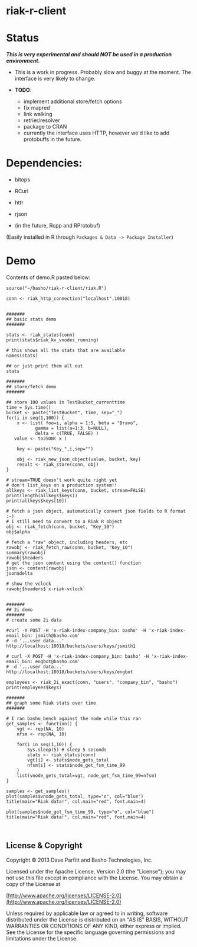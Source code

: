 riak-r-client
=============

# Status

***This is very experimental and should NOT be used in a production environment.***

- This is a work in progress. Probably slow and buggy at the moment. The interface is very likely to change.

- **TODO**:
  - implement additional store/fetch options
  - fix mapred
  - link walking
  - retrier/resolver
  - package to CRAN
  - currently the interface uses HTTP, however we'd like to add protobuffs in the future.

# Dependencies:

* bitops
* RCurl
* httr
* rjson

* (in the future, Rcpp and RProtobuf)

(Easily installed in R through `Packages & Data -> Package Installer`)


# Demo

Contents of demo.R pasted below:

```
source("~/basho/riak-r-client/riak.R")

conn <- riak_http_connection("localhost",10018)


#######
## basic stats demo
#######

stats <- riak_status(conn)
print(stats$riak_kv_vnodes_running)

# this shows all the stats that are available
names(stats)

## or just print them all out
stats

#######
## store/fetch demo
#######

## store 100 values in TestBucket_currenttime
time = Sys.time()
bucket <- paste("TestBucket", time, sep="_")
for(i in seq(1,100)) {
	x <- list( foo=i, alpha = 1:5, beta = "Bravo", 
           gamma = list(a=1:3, b=NULL), 
           delta = c(TRUE, FALSE) )
   value <- toJSON( x )
	
	key <- paste("Key_",i,sep="")

	obj <- riak_new_json_object(value, bucket, key)
	result <- riak_store(conn, obj)
}

# stream=TRUE doesn't work quite right yet
# don't list_keys on a production system!!
allkeys <- riak_list_keys(conn, bucket, stream=FALSE)
print(length(allkeys$keys))
print(allkeys$keys[10])

# fetch a json object, automatically convert json fields to R format :-)
# I still need to convert to a Riak R object
obj <- riak_fetch(conn, bucket, "Key_10")
obj$alpha

# fetch a "raw" object, including headers, etc
rawobj <- riak_fetch_raw(conn, bucket, "Key_10")
summary(rawobj)
rawobj$headers
# get the json content using the content() function
json <- content(rawobj)
json$delta

# show the vclock
rawobj$headers$`x-riak-vclock`


#######
## 2i demo
#######
# create some 2i data

#curl -X POST -H 'x-riak-index-company_bin: basho' -H 'x-riak-index-email_bin: jsmith@basho.com' 
# -d '...user data...' http://localhost:10018/buckets/users/keys/jsmith1

# curl -X POST -H 'x-riak-index-company_bin: basho' -H 'x-riak-index-email_bin: engbot@basho.com' 
# -d '...user data...' http://localhost:10018/buckets/users/keys/engbot

employees <- riak_2i_exact(conn, "users", "company_bin", "basho")
print(employees$keys)

#######
## graph some Riak stats over time
#######

# I ran basho_bench against the node while this ran
get_samples <- function() {
	vgt <- rep(NA, 10)
	nfsm <- rep(NA, 10)
	
	for(i in seq(1,10)) {
		Sys.sleep(5) # sleep 5 seconds
		stats <- riak_status(conn)
		vgt[i] <- stats$node_gets_total
		nfsm[i] <- stats$node_get_fsm_time_99
	}
	list(vnode_gets_total=vgt, node_get_fsm_time_99=nfsm)
}

samples <- get_samples()
plot(samples$vnode_gets_total, type="o", col="blue")
title(main="Riak data!", col.main="red", font.main=4)

plot(samples$node_get_fsm_time_99, type="o", col="blue")
title(main="Riak data!", col.main="red", font.main=4)



```

## License & Copyright

Copyright © 2013 Dave Parfitt and Basho Technologies, Inc.

Licensed under the Apache License, Version 2.0 (the "License"); you may not use this file except in compliance with the License. You may obtain a copy of the License at

[http://www.apache.org/licenses/LICENSE-2.0](http://www.apache.org/licenses/LICENSE-2.0)

Unless required by applicable law or agreed to in writing, software distributed under the License is distributed on an "AS IS" BASIS, WITHOUT WARRANTIES OR CONDITIONS OF ANY KIND, either express or implied. See the License for the specific language governing permissions and limitations under the License.

